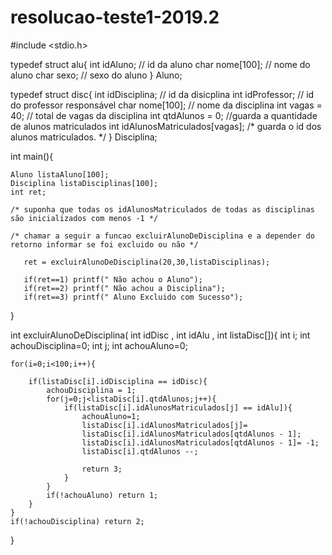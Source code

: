 # resolucao-teste1-2019.2

#include <stdio.h>

typedef struct alu{
	int idAluno; // id da aluno
	char nome[100]; // nome do aluno
	char sexo; // sexo do aluno
} Aluno;

typedef struct disc{
	int idDisciplina; // id da disicplina
	int idProfessor; // id do professor responsável
	char nome[100]; // nome da disciplina
	int vagas = 40; // total de vagas da disciplina
	int qtdAlunos = 0; //guarda a quantidade de alunos matriculados
	int idAlunosMatriculados[vagas]; /* guarda o id dos alunos matriculados. */
} Disciplina;


int main(){

	Aluno listaAluno[100];
	Disciplina listaDisciplinas[100];
	int ret;

	/* suponha que todas os idAlunosMatriculados de todas as disciplinas são inicializados com menos -1 */

	/* chamar a seguir a funcao excluirAlunoDeDisciplina e a depender do retorno informar se foi excluido ou não */

       ret = excluirAlunoDeDisciplina(20,30,listaDisciplinas);
       
       if(ret==1) printf(" Não achou o Aluno");
       if(ret==2) printf(" Não achou a Disciplina");
       if(ret==3) printf(" Aluno Excluido com Sucesso");


}

int excluirAlunoDeDisciplina( int idDisc , int idAlu , int listaDisc[]){
	int i;
	int achouDisciplina=0;
	int j;
	int achouAluno=0;
	
	for(i=0;i<100;i++){
		
		if(listaDisc[i].idDisciplina == idDisc){
			achouDisciplina = 1;
			for(j=0;j<listaDisc[i].qtdAlunos;j++){
				if(listaDisc[i].idAlunosMatriculados[j] == idAlu]){
					achouAluno=1;
	            	listaDisc[i].idAlunosMatriculados[j]=
					listaDisc[i].idAlunosMatriculados[qtdAlunos - 1];
					listaDisc[i].idAlunosMatriculados[qtdAlunos - 1]= -1;
					listaDisc[i].qtdAlunos --;
					
					return 3;
				}
			}
			if(!achouAluno) return 1;
		}
	}
	if(!achouDisciplina) return 2;
}
